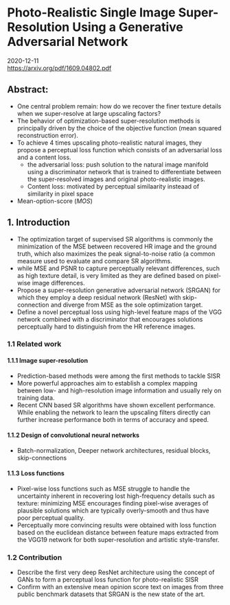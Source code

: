 # Photo-Realistic Single Image Super-Resolution Using a Generative Adversarial Network

2020-12-11</br>
https://arxiv.org/pdf/1609.04802.pdf</br>

## Abstract:

  * One central problem remain: how do we recover the finer texture details when we super-resolve at large upscaling factors?
  * The behavior of optimization-based super-resolution methods is principally driven by the choice of the objective function (mean squared reconstruction error).
  * To achieve 4 times upscaling photo-realistic natural images, they propose a perceptual loss function which consists of an adversarial loss and a content loss.
    * the adversarial loss: push solution to the natural image manifold using a discriminator network that is trained to differentiate between the super-resolved images and original photo-realistic images.
    * Content loss: motivated by perceptual similaarity insteaad of similarity in pixel space
 * Mean-option-score (*MOS*)

## 1. Introduction
 * The optimization target of supervised SR algorithms is commonly the minimization of the MSE between recovered HR image and the ground truth, which also maximizes the peak signal-to-noise ratio (a common measure used to evaluate and compare SR algorithms.
 * while MSE and PSNR to capture perceptually relevant differences, such as high texture detail, is very limited as they are defined based on pixel-wise image differences.
 * Propose a super-resolution generative adversarial network (SRGAN) for which they employ a deep residual network (ResNet) with skip-connection and diverge from MSE as the sole optimization target.
 * Define a novel perceptual loss using high-level feature maps of the VGG network combined with a discriminator that encourages solutions perceptually hard to distinguish from the HR reference images.

### 1.1 Related work
#### 1.1.1 Image super-resolution
 * Prediction-based methods were among the first methods to tackle SISR
 * More powerful approaches aim to establish a complex mapping between low- and high-resolution image information and usually rely on training data.
 * Recent CNN based SR algorithms have shown excellent performance. While enabling the network to learn the upscaling filters directly can further increase performance both in terms of accuracy and speed.
#### 1.1.2 Design of convolutional neural networks
 * Batch-normalization, Deeper network architectures, residual blocks, skip-connections
#### 1.1.3 Loss functions
 * Pixel-wise loss functions such as MSE struggle to handle the uncertainty inherent in recovering lost high-frequency details such as texture: minimizing MSE encourages finding pixel-wise averages of plausible solutions which are typically overly-smooth and thus have poor perceptual quality.
 * Perceptually more convincing results were obtained with loss function based on the euclidean distance between feature maps extracted from the VGG19 network for both super-resolution and artistic style-transfer.

### 1.2 Contribution
 * Describe the first very deep ResNet architecture using the concept of GANs to form a perceptual loss function for photo-realistic SISR
 * Confirm with an extensive mean opinion score text on images from three public benchmark datasets that SRGAN is the new state of the art.
